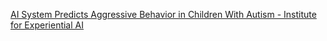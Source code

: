 [AI System Predicts Aggressive Behavior in Children With Autism - Institute for Experiential AI](https://qi.tc/qi/119154)